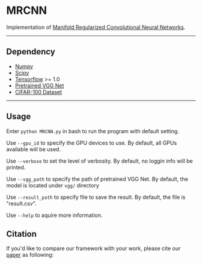 # MRCNN
Implementation of [Manifold Regularized Convolutional Neural Networks][MRCNN].

---
## Dependency

* [Numpy][np]
* [Scipy][scipy]
* [Tensorflow][tf] >= 1.0
* [Pretrained VGG Net][model]
* [CIFAR-100 Dataset][cifar]

---
## Usage
Enter `python MRCNN.py` in bash to run the program with default setting.

Use `--gpu_id` to specify the GPU devices to use. By default, all GPUs available will be used.

Use `--verbose` to set the level of verbosity. By default, no loggin info will be printed.

Use `--vgg_path` to specify the path of pretrained VGG Net. By default, the model is located under `vgg/` directory

Use `--result_path` to specify file to save the result. By default, the file is "result.csv".

Use `--help` to aquire more information.

## Citation
If you'd like to compare our framework with your work, please cite our [paper][MRCNN] as following:

[MRCNN]:http://pdf...
[model]:http://www.vlfeat.org/matconvnet/models/beta16/imagenet-vgg-verydeep-19.mat
[np]:https://github.com/numpy/numpy/blob/master/INSTALL.rst.txt
[scipy]:https://github.com/scipy/scipy/blob/master/INSTALL.rst.txt
[tf]:http://tensorflow.org
[cifar]:https://www.cs.toronto.edu/~kriz/cifar.html

